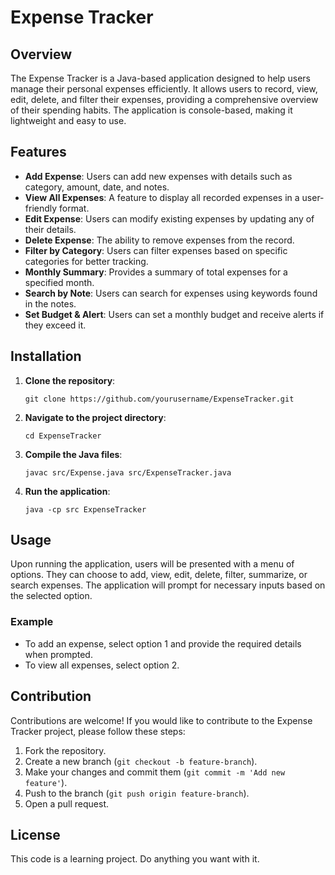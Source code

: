 # Expense Tracker

## Overview
The Expense Tracker is a Java-based application designed to help users manage their personal expenses efficiently. It allows users to record, view, edit, delete, and filter their expenses, providing a comprehensive overview of their spending habits. The application is console-based, making it lightweight and easy to use.

## Features
- **Add Expense**: Users can add new expenses with details such as category, amount, date, and notes.
- **View All Expenses**: A feature to display all recorded expenses in a user-friendly format.
- **Edit Expense**: Users can modify existing expenses by updating any of their details.
- **Delete Expense**: The ability to remove expenses from the record.
- **Filter by Category**: Users can filter expenses based on specific categories for better tracking.
- **Monthly Summary**: Provides a summary of total expenses for a specified month.
- **Search by Note**: Users can search for expenses using keywords found in the notes.
- **Set Budget & Alert**: Users can set a monthly budget and receive alerts if they exceed it.

## Installation
1. **Clone the repository**:
   ```
   git clone https://github.com/yourusername/ExpenseTracker.git
   ```
2. **Navigate to the project directory**:
   ```
   cd ExpenseTracker
   ```
3. **Compile the Java files**:
   ```
   javac src/Expense.java src/ExpenseTracker.java
   ```
4. **Run the application**:
   ```
   java -cp src ExpenseTracker
   ```

## Usage
Upon running the application, users will be presented with a menu of options. They can choose to add, view, edit, delete, filter, summarize, or search expenses. The application will prompt for necessary inputs based on the selected option.

### Example
- To add an expense, select option 1 and provide the required details when prompted.
- To view all expenses, select option 2.

## Contribution
Contributions are welcome! If you would like to contribute to the Expense Tracker project, please follow these steps:
1. Fork the repository.
2. Create a new branch (`git checkout -b feature-branch`).
3. Make your changes and commit them (`git commit -m 'Add new feature'`).
4. Push to the branch (`git push origin feature-branch`).
5. Open a pull request.

## License
This code is a learning project. Do anything you want with it.

